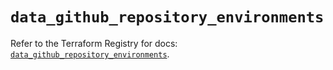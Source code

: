 # `data_github_repository_environments`

Refer to the Terraform Registry for docs: [`data_github_repository_environments`](https://registry.terraform.io/providers/integrations/github/6.0.0/docs/data-sources/repository_environments).
